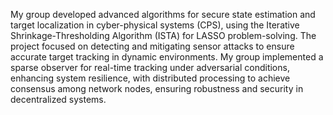 My group developed advanced algorithms for secure state estimation and target localization in cyber-physical systems (CPS), using the Iterative Shrinkage-Thresholding Algorithm (ISTA) for LASSO problem-solving. The project
focused on detecting and mitigating sensor attacks to ensure accurate target tracking in dynamic environments. My group implemented a sparse observer for real-time tracking under adversarial conditions, enhancing system resilience,
with distributed processing to achieve consensus among network nodes, ensuring robustness and security in decentralized systems.
